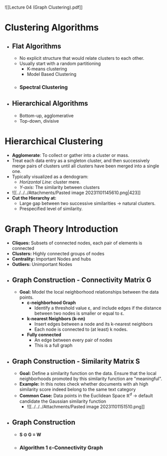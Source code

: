 ![[Lecture 04 (Graph Clustering).pdf]]
# Clustering Algorithms
- ## Flat Algorithms
	- No explicit structure that would relate clusters to each other.
	- Usually start with a random partitioning
		- K-means clustering
		- Model Based Clustering
	- ### Spectral Clustering
- ## Hierarchical Algorithms
	- Bottom-up, agglomerative
	- Top-down, divisive

# Hierarchical Clustering 
- **Agglomerate**: To collect or gather into a cluster or mass.
- Treat each data entry as a singleton cluster, and then successively merge pairs of clusters until all clusters have been merged into a single one.
- Typically visualized as a dendogram:
	- *Horizontal Line:* cluster mere.
	- *Y-axis:* The similarity between clusters
- ![[../../../Attachments/Pasted image 20231101145610.png|423]]
- **Cut the Hierarchy at:**
	- Large gap between two successive similarities -> natural clusters.
	- Prespecified level of similarity.

# Graph Theory Introduction
- **Cliques:** Subsets of connected nodes, each pair of elements is connected
- **Clusters:** Highly connected groups of nodes
- **Centrality:** Important Nodes and hubs
- **Outliers:** Unimportant Nodes
- ## Graph Construction - Connectivity Matrix **G**
	- **Goal:** Model the local neighborhood relationships between the data points.
		- **ε-neighborhood Graph**
			- Identify a threshold value ε, and include edges if the distance between two nodes is smaller or equal to ε.
		- **k-nearest Neighbors (k-nn)**
			- Insert edges between a node and its k-nearest neighbors
			- Each node is connected to (at least) k nodes.
		- **Fully connected**
			- An edge between every pair of nodes
			- This is a full graph
- ## Graph Construction - Similarity Matrix **S**
	- **Goal:** Define a similarity function on the data. Ensure that the local neighborhoods promoted by this similarity function are "meaningful".
	- **Example:** In this notes check whether documents with ah high similarity score indeed belong to the same text category
	- **Common Case:** Data points in the Euclidean Space $\mathbb{R}^d$ -> default candidate the Gaussian similarity function
		- ![[../../../Attachments/Pasted image 20231101151510.png]]
- ## Graph Construction
	- **S ⊙ G = W**
	- ### Algorithm 1 ε-Connectivity Graph
